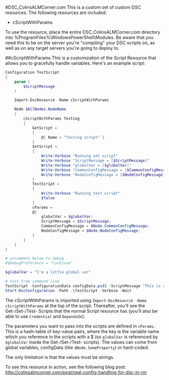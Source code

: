 #DSC_ColinsALMCorner.com
This is a custom set of custom DSC resources. The following resources are included:
- cScriptWithParams

To use the resource, place the entire DSC_ColinsALMCorner.com directory into %ProgramFiles%\WindowsPowerShell\Modules. Be aware that you need this to be on the server you're "compiling" your DSC scripts on, as well as on any target servers you're going to deploy to.

##cScriptWithParams
This is a customization of the Script Resource that allows you to gracefully handle variables. Here's an example script:
```powershell
Configuration TestScript
{
    param (
        $ScriptMessage
    )

    Import-DscResource -Name cScriptWithParams

    Node $AllNodes.NodeName
    {
        cScriptWithParams Testing
        {
            GetScript =
            {
                @{ Name = "Testing script" }
            }
            SetScript =
            {
                Write-Verbose "Running set script"
                Write-Verbose "ScriptMessage = [$ScriptMessage]"
                Write-Verbose "globalVar = [$globalVar]"
                Write-Verbose "CommonConfigMessage = [$CommonConfigMessage]"
                Write-Verbose "NodeConfigMessage = [$NodeConfigMessage]"
            }
            TestScript =
            {
                Write-Verbose "Running test script"
                $false
            }
            cParams =
            @{ 
                globalVar = $globalVar;
                ScriptMessage = $ScriptMessage;
                CommonConfigMessage = $Node.CommonConfigMessage;
                NodeConfigMessage = $Node.NodeConfigMessage;
            }
        }
    }
}

# uncomment below to debug
#$DebugPreference = "Continue"

$globalVar = "I'm a little global var"

# test from command line
TestScript -ConfigurationData configData.psd1 -ScriptMessage "This is a script message!"
Start-DscConfiguration -Path .\TestScript -Verbose -Wait
```
The cScriptWithParams is imported using `Import-DscResource -Name cScriptWithParams` at the top of the script. Thereafter, you'll see the Get-/Set-/Test- Scripts that the normal Script resource has (you'll also be able to use `Credential` and `DependsOn`).

The parameters you want to pass into the scripts are defined in `cParams`. This is a hash-table of key-value pairs, where the key is the variable name which you reference in the scripts with a $ (so `globalVar` is referenced by `$globalVar` inside the Get-/Set-/Test- scripts). The values can come from global variables, configData (like `$Node.SomeProperty`) or hard-coded.

The only limitation is that the values must be strings.

To see this resource in action, see the following blog post: http://colinsalmcorner.com/post/real-config-handling-for-dsc-in-rm
